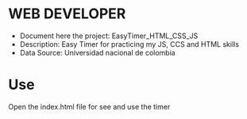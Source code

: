 # WEB DEVELOPER
- Document here the project: EasyTimer_HTML_CSS_JS
- Description: Easy Timer for practicing my JS, CCS and HTML skills
- Data Source: Universidad nacional de colombia

# Use

Open the index.html file for see and use the timer
